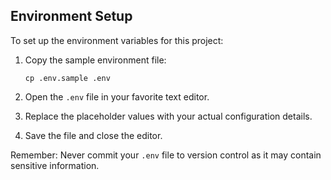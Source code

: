 ## Environment Setup

To set up the environment variables for this project:

1. Copy the sample environment file:
   ```
   cp .env.sample .env
   ```

2. Open the `.env` file in your favorite text editor.

3. Replace the placeholder values with your actual configuration details.

4. Save the file and close the editor.

Remember: Never commit your `.env` file to version control as it may contain sensitive information.